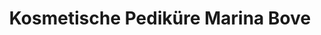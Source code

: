 ---
title: "Kosmetische Pediküre Marina Bove"
url: /weilerswist/kosmetische-pedikuere-marina-bove/
shop: Kosmetik
---